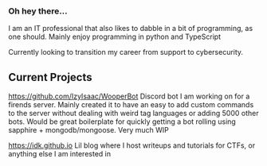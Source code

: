 ### Oh hey there...

I am an IT professional that also likes to dabble in a bit of programming, as one should. Mainly enjoy programming in python and TypeScript

Currently looking to transition my career from support to cybersecurity.

## Current Projects
https://github.com/IzyIsaac/WooperBot
Discord bot I am working on for a firends server. Mainly created it to have an easy to add custom commands to the server without dealing with weird tag languages or adding 5000 other bots. Would be great boilerplate for quickly getting a bot rolling using sapphire + mongodb/mongoose. Very much WIP

https://idk.github.io
Lil blog where I host writeups and tutorials for CTFs, or anything else I am interested in

<!--
**IzyIsaac/izyisaac** is a ✨ _special_ ✨ repository because its `README.md` (this file) appears on your GitHub profile.

Here are some ideas to get you started:

- 🔭 I’m currently working on ...
- 🌱 I’m currently learning ...
- 👯 I’m looking to collaborate on ...
- 🤔 I’m looking for help with ...
- 💬 Ask me about ...
- 📫 How to reach me: ...
- 😄 Pronouns: ...
- ⚡ Fun fact: ...
-->
